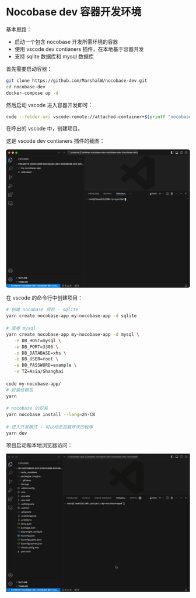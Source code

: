 # Nocobase dev 容器开发环境

基本思路：

- 启动一个包含 nocobase 开发所需环境的容器
- 使用 vscode dev contianers 插件，在本地基于容器开发
- 支持 sqlite 数据库和 mysql 数据库

首先需要启动容器：

```bash
git clone https://github.com/MarshalW/nocobase-dev.git
cd nocobase-dev
docker-compose up -d
```

然后启动 vscode 进入容器开发即可：

```bash
code --folder-uri vscode-remote://attached-container+$(printf "nocobase-dev" | xxd -p)/projects
```

在呼出的 vscode 中，创建项目。

这是 vscode dev contianers 插件的截图：

![](./vscode_dev_container.png)

在 vscode 的命令行中创建项目：

```bash
# 创建 nocobase 项目 - sqlite
yarn create nocobase-app my-nocobase-app -d sqlite

# 或者 mysql
yarn create nocobase-app my-nocobase-app -d mysql \
   -e DB_HOST=mysql \
   -e DB_PORT=3306 \
   -e DB_DATABASE=xhs \
   -e DB_USER=root \
   -e DB_PASSWORD=example \
   -e TZ=Asia/Shanghai

code my-nocobase-app/
# 安装依赖包
yarn

# nocobase 的安装
yarn nocobase install --lang=zh-CN

# 进入开发模式 - 可以动态加载修改的程序
yarn dev
```

项目启动和本地浏览器访问：

![](./nocobase-dev.gif)